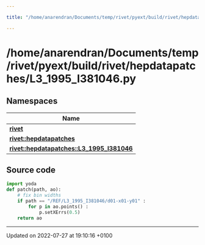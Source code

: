 ```yaml
---

title: "/home/anarendran/Documents/temp/rivet/pyext/build/rivet/hepdatapatches/L3_1995_I381046.py"

---
```


# /home/anarendran/Documents/temp/rivet/pyext/build/rivet/hepdatapatches/L3_1995_I381046.py



## Namespaces

| Name           |
| -------------- |
| **[rivet](http://example.org/namespaces/namespacerivet/)**  |
| **[rivet::hepdatapatches](http://example.org/namespaces/namespacerivet_1_1hepdatapatches/)**  |
| **[rivet::hepdatapatches::L3_1995_I381046](http://example.org/namespaces/namespacerivet_1_1hepdatapatches_1_1l3__1995__i381046/)**  |




## Source code

```python
import yoda
def patch(path, ao):
    # fix bin widths
    if path == "/REF/L3_1995_I381046/d01-x01-y01" :
        for p in ao.points() :
            p.setXErrs(0.5)
    return ao
```


-------------------------------

Updated on 2022-07-27 at 19:10:16 +0100
